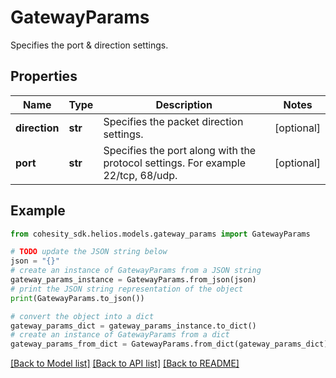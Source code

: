 # GatewayParams

Specifies the port & direction settings.

## Properties

Name | Type | Description | Notes
------------ | ------------- | ------------- | -------------
**direction** | **str** | Specifies the packet direction settings. | [optional] 
**port** | **str** | Specifies the port along with the protocol settings. For example 22/tcp, 68/udp. | [optional] 

## Example

```python
from cohesity_sdk.helios.models.gateway_params import GatewayParams

# TODO update the JSON string below
json = "{}"
# create an instance of GatewayParams from a JSON string
gateway_params_instance = GatewayParams.from_json(json)
# print the JSON string representation of the object
print(GatewayParams.to_json())

# convert the object into a dict
gateway_params_dict = gateway_params_instance.to_dict()
# create an instance of GatewayParams from a dict
gateway_params_from_dict = GatewayParams.from_dict(gateway_params_dict)
```
[[Back to Model list]](../README.md#documentation-for-models) [[Back to API list]](../README.md#documentation-for-api-endpoints) [[Back to README]](../README.md)


